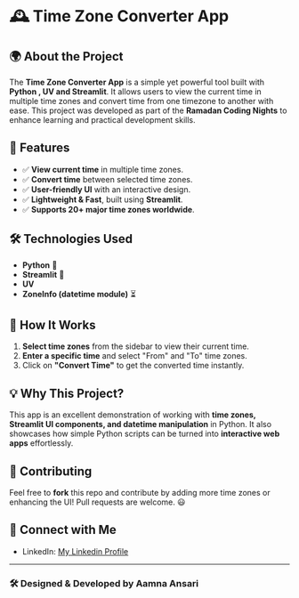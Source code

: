 # 🕰️ Time Zone Converter App

## 🌍 About the Project
The **Time Zone Converter App** is a simple yet powerful tool built with **Python , UV and Streamlit**. It allows users to view the current time in multiple time zones and convert time from one timezone to another with ease.
 This project was developed as part of the **Ramadan Coding Nights** to enhance learning and practical development skills.

## 🚀 Features
- ✅ **View current time** in multiple time zones.
- ✅ **Convert time** between selected time zones.
- ✅ **User-friendly UI** with an interactive design.
- ✅ **Lightweight & Fast**, built using **Streamlit**.
- ✅ **Supports 20+ major time zones worldwide**.


## 🛠️ Technologies Used
- **Python** 🐍
- **Streamlit** 🎨
- **UV**
- **ZoneInfo (datetime module)** ⏳


## 🎯 How It Works
1. **Select time zones** from the sidebar to view their current time.
2. **Enter a specific time** and select "From" and "To" time zones.
3. Click on **"Convert Time"** to get the converted time instantly.

## 💡 Why This Project?
This app is an excellent demonstration of working with **time zones, Streamlit UI components, and datetime manipulation** in Python.
 It also showcases how simple Python scripts can be turned into **interactive web apps** effortlessly.

## 📌 Contributing
Feel free to **fork** this repo and contribute by adding more time zones or enhancing the UI! Pull requests are welcome. 😃

## 🔗 Connect with Me
- LinkedIn: [My Linkedin Profile](https://www.linkedin.com/in/aamna-ansari-57660a254/)

---

### 🛠️ Designed & Developed by **Aamna Ansari**

